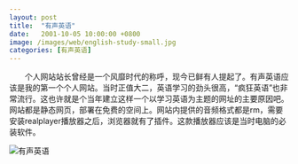 ```yaml
---
layout: post
title:  "有声英语"
date:   2001-10-05 10:00:00 +0800
image: /images/web/english-study-small.jpg
categories: [有声英语]
---
```


　　个人网站站长曾经是一个风靡时代的称呼，现今已鲜有人提起了。有声英语应该是我的第一个个人网站。当时正值大二，英语学习的劲头很高，“疯狂英语”也非常流行。这也许就是个当年建立这样一个以学习英语为主题的网址的主要原因吧。网站都是静态网页，部署在免费的空间上。网站内提供的音频格式都是rm，需要安装realplayer播放器之后，浏览器就有了插件。这款播放器应该是当时电脑的必装软件。

![有声英语]({{site.baseurl}}/images/web/有声英语.png)
